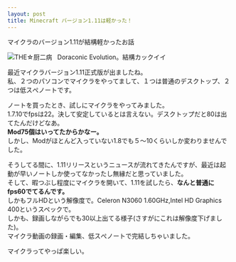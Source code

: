 ```yaml
---
layout: post
title: Minecraft バージョン1.11は軽かった！
---
```


マイクラのバージョン1.11が結構軽かったお話

![THE☆厨二病](http://i.imgur.com/UhJlsC3.png "THE☆厨二病")  
Doraconic Evolution。結構カックイイ

<script src="https://dl.dropboxusercontent.com/s/6wknzayiazkq85f/ninjaadmax.js"></script>
 
最近マイクラバージョン1.11正式版が出ましたね。  
私、２つのパソコンでマイクラをやってまして、１つは普通のデスクトップ、２つは低スぺノートです。

ノートを買ったとき、試しにマイクラをやってみました。  
1.7.10でfpsは22。決して安定しているとは言えない。デスクトップだと80は出てたんだけどなあ。  
**Mod75個はいってたからかなー。**  
しかし、Modがほとんど入っていない1.8でも５～10くらいしか変わりませんでした。

そうしてる間に、1.11リリースというニュースが流れてきたんですが、最近は起動が早いノートしか使ってなかったし無縁だと思っていました。<br>
そして、暇つぶし程度にマイクラを開いて、1.11を試したら、**なんと普通にfps60でてるんです。**<br>
しかもフルHDという解像度で。Celeron N3060 1.60GHz,Intel HD Graphics 400というスペックで。<br>
しかも、録画しながらでも30以上出てる様子(さすがにこれは解像度下げました)。<br>
マイクラ動画の録画・編集、低スぺノートで完結しちゃいました。

<!-- admax -->
<script src="//adm.shinobi.jp/s/ac98ee5447737acd66f3abf9f3fde1a2"></script>
<!-- admax -->

マイクラってやっぱ楽しい。
